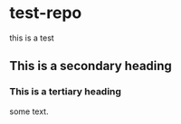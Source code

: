 # test-repo
this is a test

## This is a secondary heading

### This is a tertiary heading
some text.
